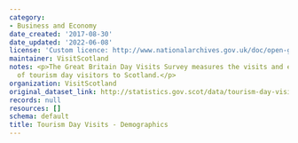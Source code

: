 ```yaml
---
category:
- Business and Economy
date_created: '2017-08-30'
date_updated: '2022-06-08'
license: 'Custom licence: http://www.nationalarchives.gov.uk/doc/open-government-licence/version/3/'
maintainer: VisitScotland
notes: <p>The Great Britain Day Visits Survey measures the visits and expenditure
  of tourism day visitors to Scotland.</p>
organization: VisitScotland
original_dataset_link: http://statistics.gov.scot/data/tourism-day-visits---demographics
records: null
resources: []
schema: default
title: Tourism Day Visits - Demographics
---
```

